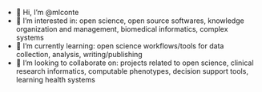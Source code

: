 - 👋 Hi, I’m @mlconte
- 👀 I’m interested in: open science, open source softwares, knowledge organization and management, biomedical informatics, complex systems
- 🌱 I’m currently learning: open science workflows/tools for data collection, analysis, writing/publishing
- 💞️ I’m looking to collaborate on: projects related to open science, clinical research informatics, computable phenotypes, decision support tools, learning health systems

<!--
mlconte/mlconte is a ✨ special ✨ repository because its `README.md` (this file) appears on your GitHub profile.
You can click the Preview link to take a look at your changes.
--->
